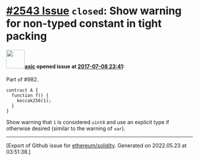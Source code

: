 # [\#2543 Issue](https://github.com/ethereum/solidity/issues/2543) `closed`: Show warning for non-typed constant in tight packing

#### <img src="https://avatars.githubusercontent.com/u/20340?v=4" width="50">[axic](https://github.com/axic) opened issue at [2017-07-08 23:41](https://github.com/ethereum/solidity/issues/2543):

Part of #982.

```
contract A {
  function f() {
    keccak256(1);
  }
}
```

Show warning that `1` is considered `uint8` and use an explicit type if otherwise desired (similar to the warning of `var`).




-------------------------------------------------------------------------------



[Export of Github issue for [ethereum/solidity](https://github.com/ethereum/solidity). Generated on 2022.05.23 at 03:51:38.]
